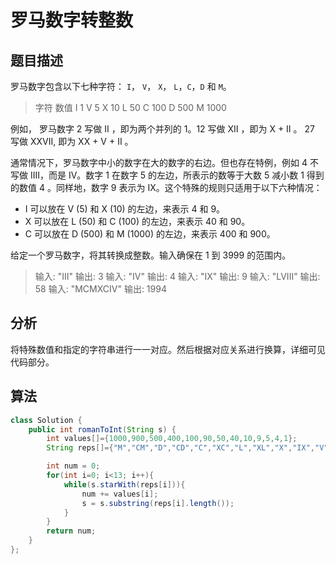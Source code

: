 # 罗马数字转整数

## 题目描述

罗马数字包含以下七种字符： `I`， `V`， `X`， `L`，`C`，`D` 和 `M`。

>字符          数值
>I             1
>V             5
>X             10
>L             50
>C             100
>D             500
>M             1000

例如， 罗马数字 2 写做 II ，即为两个并列的 1。12 写做 XII ，即为 X + II 。 27 写做  XXVII, 即为 XX + V + II 。

通常情况下，罗马数字中小的数字在大的数字的右边。但也存在特例，例如 4 不写做 IIII，而是 IV。数字 1 在数字 5 的左边，所表示的数等于大数 5 减小数 1 得到的数值 4 。同样地，数字 9 表示为 IX。这个特殊的规则只适用于以下六种情况：

* I 可以放在 V (5) 和 X (10) 的左边，来表示 4 和 9。
* X 可以放在 L (50) 和 C (100) 的左边，来表示 40 和 90。
* C 可以放在 D (500) 和 M (1000) 的左边，来表示 400 和 900。

给定一个罗马数字，将其转换成整数。输入确保在 1 到 3999 的范围内。

>输入: "III" 输出: 3
>输入: "IV" 输出: 4
>输入: "IX" 输出: 9
>输入: "LVIII" 输出: 58
>输入: "MCMXCIV" 输出: 1994

## 分析

将特殊数值和指定的字符串进行一一对应。然后根据对应关系进行换算，详细可见代码部分。

## 算法

```java
class Solution {
    public int romanToInt(String s) {
        int values[]={1000,900,500,400,100,90,50,40,10,9,5,4,1};
        String reps[]={"M","CM","D","CD","C","XC","L","XL","X","IX","V","IV","I"};

        int num = 0;
        for(int i=0; i<13; i++){
            while(s.starWith(reps[i])){
                num += values[i];
                s = s.substring(reps[i].length());
            }
        }
        return num;
    }
};
```